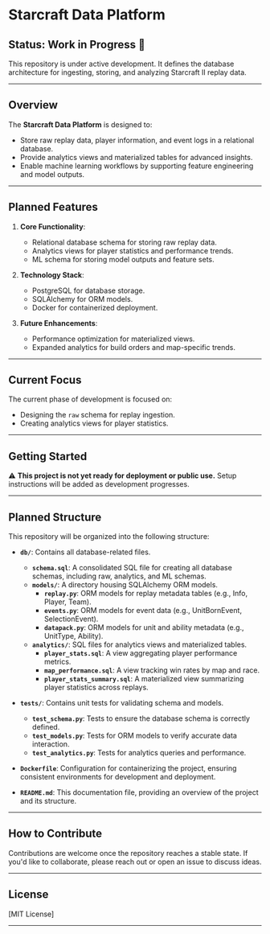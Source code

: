# Starcraft Data Platform

## **Status: Work in Progress 🚧**

This repository is under active development. It defines the database architecture for ingesting, storing, and analyzing Starcraft II replay data.

---

## **Overview**

The **Starcraft Data Platform** is designed to:
- Store raw replay data, player information, and event logs in a relational database.
- Provide analytics views and materialized tables for advanced insights.
- Enable machine learning workflows by supporting feature engineering and model outputs.

---

## **Planned Features**

1. **Core Functionality**:
   - Relational database schema for storing raw replay data.
   - Analytics views for player statistics and performance trends.
   - ML schema for storing model outputs and feature sets.

2. **Technology Stack**:
   - PostgreSQL for database storage.
   - SQLAlchemy for ORM models.
   - Docker for containerized deployment.

3. **Future Enhancements**:
   - Performance optimization for materialized views.
   - Expanded analytics for build orders and map-specific trends.

---

## **Current Focus**

The current phase of development is focused on:
- Designing the `raw` schema for replay ingestion.
- Creating analytics views for player statistics.

---

## **Getting Started**

⚠️ **This project is not yet ready for deployment or public use.** Setup instructions will be added as development progresses.

---

## **Planned Structure**

This repository will be organized into the following structure:

- **`db/`**: Contains all database-related files.
  - **`schema.sql`**: A consolidated SQL file for creating all database schemas, including raw, analytics, and ML schemas.
  - **`models/`**: A directory housing SQLAlchemy ORM models.
    - **`replay.py`**: ORM models for replay metadata tables (e.g., Info, Player, Team).
    - **`events.py`**: ORM models for event data (e.g., UnitBornEvent, SelectionEvent).
    - **`datapack.py`**: ORM models for unit and ability metadata (e.g., UnitType, Ability).
  - **`analytics/`**: SQL files for analytics views and materialized tables.
    - **`player_stats.sql`**: A view aggregating player performance metrics.
    - **`map_performance.sql`**: A view tracking win rates by map and race.
    - **`player_stats_summary.sql`**: A materialized view summarizing player statistics across replays.

- **`tests/`**: Contains unit tests for validating schema and models.
  - **`test_schema.py`**: Tests to ensure the database schema is correctly defined.
  - **`test_models.py`**: Tests for ORM models to verify accurate data interaction.
  - **`test_analytics.py`**: Tests for analytics queries and performance.

- **`Dockerfile`**: Configuration for containerizing the project, ensuring consistent environments for development and deployment.

- **`README.md`**: This documentation file, providing an overview of the project and its structure.

---

## **How to Contribute**

Contributions are welcome once the repository reaches a stable state. If you'd like to collaborate, please reach out or open an issue to discuss ideas.

---

## **License**

[MIT License]

---
